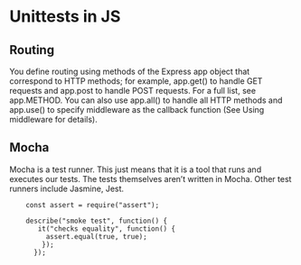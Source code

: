  Unittests in JS
 =

<h2>Routing</h2>

You define routing using methods of the Express app object that correspond to HTTP methods; for example, app.get() to handle GET requests and app.post to handle POST requests. For a full list, see app.METHOD. You can also use app.all() to handle all HTTP methods and app.use() to specify middleware as the callback function (See Using middleware for details).

<h2>Mocha</h2>

Mocha is a test runner. This just means that it is a tool that runs and executes our tests. The tests themselves aren’t written in Mocha. Other test runners include Jasmine, Jest.

        const assert = require("assert");

        describe("smoke test", function() {
           it("checks equality", function() {
             assert.equal(true, true);
            });
          });
